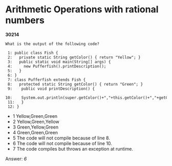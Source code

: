 Arithmetic Operations with rational numbers
===========================================
**30214**
```
What is the output of the following code? 
 
 1: public class Fish { 
 2:   private static String getColor() { return "Yellow"; } 
 3:   public static void main(String[] args) { 
 4:     new Pufferfish().printDescription(); 
 5:   } 
 6: } 
 7: class Pufferfish extends Fish { 
 8:   protected static String getColor() { return "Green"; } 
 9:    public void printDescription() { 
 10:    System.out.println(super.getColor()+","+this.getColor()+","+getColor()); 
 11:   } 
 12: }
```


- 1 Yellow,Green,Green
- 2 Yellow,Green,Yellow
- 3 Green,Yellow,Green
- 4 Green,Green,Green
- 5 The code will not compile because of line 8.
- 6 The code will not compile because of line 10.
- 7 The code compiles but throws an exception at runtime.

Answer: *6*

